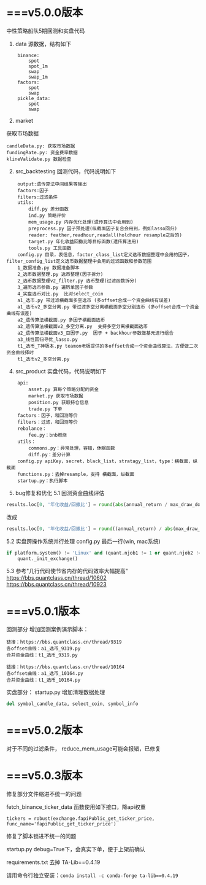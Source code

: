 # ===v5.0.0版本
中性策略船队5期回测和实盘代码
1. data 
源数据，结构如下
```
    binance:
        spot
        spot_1m
        swap
        swap_1m
    factors:
        spot
        swap
    pickle_data:
        spot
        swap
```
2. market

  获取市场数据

  ```
  candleData.py: 获取市场数据
  fundingRate.py: 资金费率数据
  klineValidate.py 数据检查
  ```

2. src_backtesting
回测代码，代码说明如下
```
    output:遗传算法中间结果等输出
    factors:因子
    filters:过滤条件
    utils:
        diff.py 差分函数
        ind.py 策略评价
        mem_usage.py 内存优化处理(遗传算法中会用到)
        preprocess.py 因子预处理(纵截面因子复合会用到，例如lasso回归)
        reader: feather,readhour,readall(holdhour resample之后的)
        target.py 年化收益回撤比等目标函数(遗传算法用)
        tools.py 工具函数
    config.py 目录，表信息，factor_class_list定义选币数据整理中会用的因子，filter_config_list定义选币数据整理中会用的过滤函数和参数范围
    1_数据准备.py 数据准备脚本
    2_选币数据整理.py 选币整理(因子拆分)
    2_选币数据整理v2_filter.py 选币整理(过滤函数拆分)
    3_遍历选币参数.py 遍历单因子参数
    4_实盘选币对比.py  比对select_coin
    a1_选币.py 带过滤横截面多空选币 (多offset合成一个资金曲线有误差)
    a1_选币v2_多空分离.py 带过滤多空分离横截面多空分别选币 (多offset合成一个资金曲线有误差)
    a2_遗传算法横截面.py 多因子横截面选币
    a2_遗传算法横截面v2_多空分离.py  支持多空分离横截面选币
    a2_遗传算法横截面v3_百因子.py  因子 + backhour参数做基元进行组合
    a3_线性回归寻优_lasso.py  
    t1_选币_T神版本.py teamon老板提供的多offset合成一个资金曲线算法，方便做二次资金曲线择时
    t1_选币v2_多空分离.py 
```
4. src_product
   实盘代码，代码说明如下

```
    api:
        asset.py 算每个策略分配的资金
        market.py 获取市场数据
        position.py 获取持仓信息
        trade.py 下单
    factors：因子，和回测等价
    filters：过滤，和回测等价
    rebalance：
        fee.py：bnb燃烧
    utils：
        commons.py：异常处理，容错，休眠函数
        diff.py：差分计算
    config.py apiKey，secret，black_list，stratagy_list，type：横截面，纵截面
    functions.py：去掉resample，支持 横截面，纵截面
    startup.py：执行脚本
```

5. bug修复和优化
5.1 回测资金曲线评估
```python
results.loc[0, '年化收益/回撤比'] = round(abs(annual_return / max_draw_down), 2)
```
改成
```python
results.loc[0, '年化收益/回撤比'] = round((annual_return) / abs(max_draw_down), 2)
```

5.2 实盘跨操作系统并行处理
config.py 最后一行(win, mac系统)
```python
if platform.system() != 'Linux' and (quant.njob1 != 1 or quant.njob2 != 1):
	quant._init_exchange()
```
5.3 参考"几行代码使节省内存的代码效率大幅提高"
https://bbs.quantclass.cn/thread/10602
https://bbs.quantclass.cn/thread/10923

# ===v5.0.1版本
回测部分
增加回测案例演示脚本：
```
链接：https://bbs.quantclass.cn/thread/9319
各offset曲线：a1_选币_9319.py
合并资金曲线：t1_选币_9319.py
```
```
链接：https://bbs.quantclass.cn/thread/10164
各offset曲线：a1_选币_10164.py
合并资金曲线：t1_选币_10164.py
```

实盘部分：
startup.py 增加清理数据处理
```python
del symbol_candle_data, select_coin, symbol_info
```

# ===v5.0.2版本
对于不同的过滤条件， reduce_mem_usage可能会报错，已修复

# ===v5.0.3版本

修复部分文件缩进不统一的问题

fetch_binance_ticker_data 函数使用如下接口，降api权重

```
tickers = robust(exchange.fapiPublic_get_ticker_price, func_name='fapiPublic_get_ticker_price')
```

修复了脚本锁进不统一的问题

startup.py debug=True下，会真实下单，便于上架前确认

requirements.txt 去掉 TA-Lib==0.4.19

请用命令行独立安装：`conda install -c conda-forge ta-lib==0.4.19`
